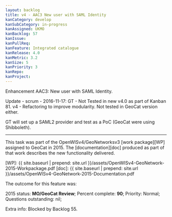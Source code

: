 ```yaml
---
layout: backlog
title: v4 - AAC3 New user with SAML Identity
kanCategory: develop
kanSubCategory: in-progress
kanAssigned: UKMO
kanBacklog: 57
kanIssue:
kanPullReq:
kanFeature: Integrated catalogue
kanRelease: 4.0
kanMetric: 3.2
kanSize: 5
kanPriority: 3
kanRepo:
kanProject:
---
```

Enhancement AAC3: New user with SAML Identity.

Update - scrum - 2016-11-17: GT - Not Tested in new v4.0 as part of Kanban 81. v4 - Refactoring to improve modularity.
Not tested in GeoCat version either.

GT will set up a SAML2 provider and test as a PoC (GeoCat were using Shibboleth).

---

This task was part of the OpenWISv4/GeoNetworksv3 [work package][WP] assigned to GeoCat in 2015.  The [documentation][doc] produced as part of that work describes the new functionality delivered.

[WP]: {{ site.baseurl | prepend: site.url }}/assets/OpenWISv4-GeoNetwork-2015-Workpackage.pdf
[doc]: {{ site.baseurl | prepend: site.url }}/assets/OpenWISv4-GeoNetwork-2015-Documentation.pdf

The outcome for this feature was:

2015 status: **MO/GeoCat Review**; Percent complete: **90**; Priority: Normal; Questions outstanding: nil;

Extra info: Blocked by Backlog 55.
